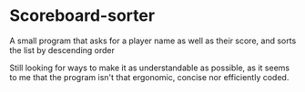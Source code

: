 # Scoreboard-sorter
A small program that asks for a player name as well as their score, and sorts the list by descending order


Still looking for ways to make it as understandable as possible, as it seems to me that the program isn't that ergonomic, concise nor efficiently coded.
